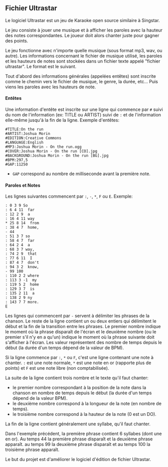 ## Fichier Ultrastar

Le logiciel Ultrastar est un jeu de Karaoke open source similaire à Singstar.

Le jeu consiste à jouer une musique et à afficher les paroles avec la hauteur des notes
correspondantes. Le joueur doit alors chanter juste pour gagner des points.

Le jeu fonctionne avec n'importe quelle musique (sous format mp3, wav, ou autre).
Les informations concernant le fichier de musique utilisé, les paroles et les hauteurs de notes sont
stockées dans un fichier texte appelé "fichier ultrastar". Le format est le suivant.

Tout d'abord des informations générales (appelées entêtes) sont inscrite comme le chemin vers le fichier de musique, le genre, la durée, etc... Puis viens les paroles avec les hauteurs de note.

#### Entêtes
Une information d'entête est inscrite sur une ligne qui commence par `#` suivi du nom de l'information (ex: TITLE ou ARTIST) suivi de `:` et de l'information elle-même jusqu'à la fin de la ligne.
Exemple d'entêtes:
```
#TITLE:On the run
#ARTIST:Joshua Morin
#EDITION:Creative Commons
#LANGUAGE:English
#MP3:Joshua Morin - On the run.ogg
#COVER:Joshua Morin - On the run [CO].jpg
#BACKGROUND:Joshua Morin - On the run [BG].jpg
#BPM:297,5
#GAP:11250
```

* `GAP` correspond au nombre de milliseconde avant la première note.

#### Paroles et Notes
Les lignes suivantes commencent par `:`, `-`, `*`, `F` ou `E`.
Exemple:
```
: 0 3 9 So
: 6 4 11  far
: 12 2 9  a
: 16 4 11 way
* 25 8 14  from
: 38 4 7  home,
- 44
: 51 3 7 so
: 58 4 7  far
: 64 2 4  a
: 68 3 7 way,
: 74 2 9  that
: 77 6 11  I
: 87 4 7  don't
: 94 3 2  know,
- 99 100
: 110 2 2 where
: 113 3 -1  my
: 119 5 2  home
: 129 3 7  is
: 135 2 11  a
: 138 2 9 ny
: 143 7 7 more.
E
```

Les lignes qui commencent par `-` servent à délimiter les phrases de la chanson. Le reste de la ligne contient un ou deux entiers qui délimitent le début et la fin de la transition entre les phrases. Le premier nombre indique le moment où la phrase disparaît de l'écran et le deuxième nombre (ou le premier s'il n'y en a qu'un) indique le moment où la phrase suivante doit s'afficher à l'écran. Les valeur représentent des nombre de temps depuis le début (la durée d'un temps dépend de la valeur de BPM).


Si la ligne commence par `:`, `*` ou `F`, c'est une ligne contenant une note à chanter. `:` est une note normale, `*` est une note en or (rapporte plus de points) et `F` est une note libre (non comptabilisée).

La suite de la ligne contient trois nombre et le texte qu'il faut chanter:
* le premier nombre correspondant à la position de la note dans la chanson en nombre de temps depuis le début (la durée d'un temps dépend de la valeur BPM).
* le deuxième nombre correspond à la longueur de la note (en nombre de temps).
* le troisième nombre correspond à la hauteur de la note (0 est un DO).

La fin de la ligne contient généralement une syllabe, qu'il faut chanter.


Dans l'exemple précédent, la première phrase contient 6 syllabes (dont une en or). Au temps 44 la première phrase disparaît et la deuxième phrase apparaît. au temps 99 la deuxième phrase disparaît et au temps 100 la troisième phrase apparaît.


Le but du projet est d'améliorer le logiciel d'édition de fichier Ultrastar.
